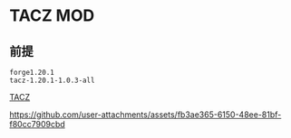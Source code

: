 # TACZ MOD

## 前提
```
forge1.20.1
tacz-1.20.1-1.0.3-all
```
[TACZ](https://www.curseforge.com/minecraft/mc-mods/timeless-and-classics-zero/files/5722050)

https://github.com/user-attachments/assets/fb3ae365-6150-48ee-81bf-f80cc7909cbd


